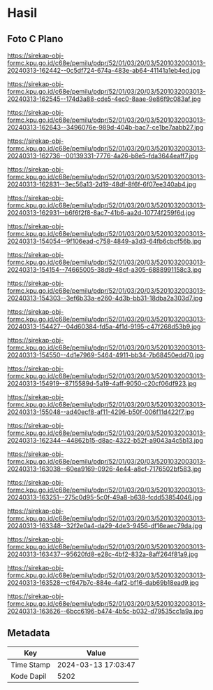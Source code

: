 # Hasil

## Foto C Plano

https://sirekap-obj-formc.kpu.go.id/c68e/pemilu/pdpr/52/01/03/20/03/5201032003013-20240313-162442--0c5df724-674a-483e-ab64-41141a1eb4ed.jpg

https://sirekap-obj-formc.kpu.go.id/c68e/pemilu/pdpr/52/01/03/20/03/5201032003013-20240313-162545--174d3a88-cde5-4ec0-8aae-9e86f9c083af.jpg

https://sirekap-obj-formc.kpu.go.id/c68e/pemilu/pdpr/52/01/03/20/03/5201032003013-20240313-162643--3496076e-989d-404b-bac7-ce1be7aabb27.jpg

https://sirekap-obj-formc.kpu.go.id/c68e/pemilu/pdpr/52/01/03/20/03/5201032003013-20240313-162736--00139331-7776-4a26-b8e5-fda3644eaff7.jpg

https://sirekap-obj-formc.kpu.go.id/c68e/pemilu/pdpr/52/01/03/20/03/5201032003013-20240313-162831--3ec56a13-2d19-48df-8f6f-6f07ee340ab4.jpg

https://sirekap-obj-formc.kpu.go.id/c68e/pemilu/pdpr/52/01/03/20/03/5201032003013-20240313-162931--b6f6f2f8-8ac7-41b6-aa2d-10774f259f6d.jpg

https://sirekap-obj-formc.kpu.go.id/c68e/pemilu/pdpr/52/01/03/20/03/5201032003013-20240313-154054--9f106ead-c758-4849-a3d3-64fb6cbcf56b.jpg

https://sirekap-obj-formc.kpu.go.id/c68e/pemilu/pdpr/52/01/03/20/03/5201032003013-20240313-154154--74665005-38d9-48cf-a305-6888991158c3.jpg

https://sirekap-obj-formc.kpu.go.id/c68e/pemilu/pdpr/52/01/03/20/03/5201032003013-20240313-154303--3ef6b33a-e260-4d3b-bb31-18dba2a303d7.jpg

https://sirekap-obj-formc.kpu.go.id/c68e/pemilu/pdpr/52/01/03/20/03/5201032003013-20240313-154427--04d60384-fd5a-4f1d-9195-c47f268d53b9.jpg

https://sirekap-obj-formc.kpu.go.id/c68e/pemilu/pdpr/52/01/03/20/03/5201032003013-20240313-154550--4d1e7969-5464-4911-bb34-7b68450edd70.jpg

https://sirekap-obj-formc.kpu.go.id/c68e/pemilu/pdpr/52/01/03/20/03/5201032003013-20240313-154919--8715589d-5a19-4aff-9050-c20cf06df923.jpg

https://sirekap-obj-formc.kpu.go.id/c68e/pemilu/pdpr/52/01/03/20/03/5201032003013-20240313-155048--ad40ecf8-af11-4296-b50f-006f11d422f7.jpg

https://sirekap-obj-formc.kpu.go.id/c68e/pemilu/pdpr/52/01/03/20/03/5201032003013-20240313-162344--44862b15-d8ac-4322-b52f-a9043a4c5b13.jpg

https://sirekap-obj-formc.kpu.go.id/c68e/pemilu/pdpr/52/01/03/20/03/5201032003013-20240313-163038--60ea9169-0926-4e44-a8cf-7176502bf583.jpg

https://sirekap-obj-formc.kpu.go.id/c68e/pemilu/pdpr/52/01/03/20/03/5201032003013-20240313-163251--275c0d95-5c0f-49a8-b638-fcdd53854046.jpg

https://sirekap-obj-formc.kpu.go.id/c68e/pemilu/pdpr/52/01/03/20/03/5201032003013-20240313-163348--32f2e0a4-da29-4de3-9456-df16eaec79da.jpg

https://sirekap-obj-formc.kpu.go.id/c68e/pemilu/pdpr/52/01/03/20/03/5201032003013-20240313-163437--95620fd8-e28c-4bf2-832a-8aff264f81a9.jpg

https://sirekap-obj-formc.kpu.go.id/c68e/pemilu/pdpr/52/01/03/20/03/5201032003013-20240313-163528--cf647b7c-884e-4af2-bf16-dab69b18ead9.jpg

https://sirekap-obj-formc.kpu.go.id/c68e/pemilu/pdpr/52/01/03/20/03/5201032003013-20240313-163626--6bcc6196-b474-4b5c-b032-d79535cc1a9a.jpg


## Metadata

| Key        | Value               |
| ---------- | ------------------- |
| Time Stamp | 2024-03-13 17:03:47 |
| Kode Dapil | 5202                |



